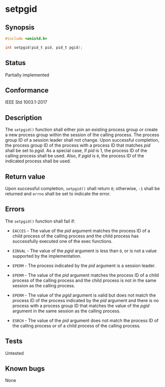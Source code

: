 # setpgid

## Synopsis

```c
#include <unistd.h>

int setpgid(pid_t pid, pid_t pgid);
```

## Status

Partially implemented

## Conformance

IEEE Std 1003.1-2017

## Description

The `setpgid()` function shall either join an existing process group or create a new process group within the session of
the calling process.
The process group ID of a session leader shall not change.
Upon successful completion, the process group ID of the process with a process ID that matches _pid_ shall be set to
_pgid_.
As a special case, if _pid_ is 1, the process ID of the calling process shall be used. Also, if _pgid_ is `0`, the
process ID of the indicated process shall be used.

## Return value

Upon successful completion, `setpgid()` shall return `0`; otherwise, `-1` shall be returned and `errno` shall be set to
indicate the error.

## Errors

The `setpgid()` function shall fail if:

* `EACCES` - The value of the _pid_ argument matches the process ID of a child process of the calling process and the
child process has successfully executed one of the exec functions.

* `EINVAL` - The value of the _pgid_ argument is less than `0`, or is not a value supported by the implementation.

* `EPERM` - The process indicated by the _pid_ argument is a session leader.

* `EPERM` - The value of the _pid_ argument matches the process ID of a child process of the calling process and the
child process is not in the same session as the calling process.

* `EPERM` - The value of the _pgid_ argument is valid but does not match the process ID of the process indicated by the
_pid_ argument and there is no process with a process group ID that matches the value of the _pgid_ argument in the
same session as the calling process.

* `ESRCH` - The value of the _pid_ argument does not match the process ID of the calling process or of a child process
of the calling process.

## Tests

Untested

## Known bugs

None
